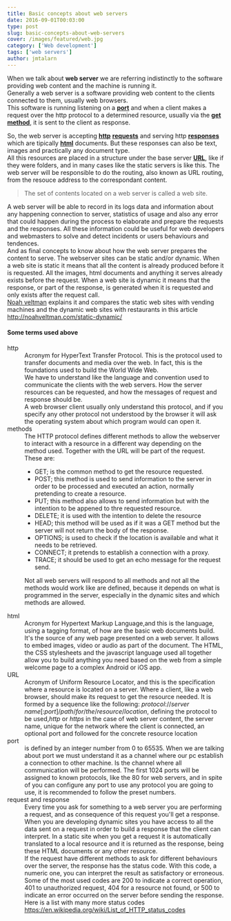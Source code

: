 ```yaml
---
title: Basic concepts about web servers
date: 2016-09-01T00:03:00
type: post
slug: basic-concepts-about-web-servers
cover: /images/featured/web.jpg
category: ['Web development']
tags: ['web servers']
author: jmtalarn
---
```


When we talk about <strong>web server</strong> we are referring indistinctly to the software providing web content and the machine is running it.<br />
Generally a web server is a software providing web content to the clients connected to them, usually web browsers.<br />
This software is running listening on a <strong><a href="http://blog.jmtalarn.com/basic-concepts-about-web-servers/#port">port</a></strong> and when a client makes a request over the http protocol to a determined resource, usually via the <strong><a href="http://blog.jmtalarn.com/basic-concepts-about-web-servers/#methods">get method</a></strong>, it is sent to the client as response.
<!--more-->
So, the web server is accepting <strong><a href="http://blog.jmtalarn.com/basic-concepts-about-web-servers/#http">http</a></strong> <strong><a href="http://blog.jmtalarn.com/basic-concepts-about-web-servers/#request-response">requests</a></strong> and serving http <strong><a href="http://blog.jmtalarn.com/basic-concepts-about-web-servers/#request-response">responses</a></strong> which are tipically <strong><a href="http://blog.jmtalarn.com/basic-concepts-about-web-servers/#html">html</a></strong> documents. But these responses can also be text, images and practically any document type.<br />
All this resources are placed in a structure under the base server <strong><a href="http://blog.jmtalarn.com/basic-concepts-about-web-servers/#URL">URL</a></strong>, like if they were folders, and in many cases like the static servers is like this. The web server will be responsible to do the routing, also known as URL routing, from the resouce address to the correspondant content.</p>
<blockquote><p>The set of contents located on a web server is called a web site.</p></blockquote>
<p>A web server will be able to record in its logs data and information about any happening connection to server, statistics of usage and also any error that could happen during the process to elaborate and prepare the requests and the responses. All these information could be useful for web developers and webmasters to solve and detect incidents or users behaviours and tendences.<br />
And as final concepts to know about how the web server prepares the content to serve. The webserver sites can be static and/or dynamic. When a web site is static it means that all the content is already produced before it is requested. All the images, html documents and anything it serves already exists before the request. When a web site is dynamic it means that the response, or part of the response, is generated when it is requested and only exists after the request call.<br />
<a href="https://twitter.com/veltman">Noah veltman</a> explains it and compares the static web sites with vending machines and the dynamic web sites with restaurants in this article <a href="http://noahveltman.com/static-dynamic/">http://noahveltman.com/static-dynamic/</a></p>
<h4 id="sometermsusedabove">Some terms used above</h4>
<dl>
<dt id="http">http</dt>
<dd>Acronym for HyperText Transfer Protocol. This is the protocol used to transfer documents and media over the web. In fact, this is the foundations used to build the World Wide Web.<br />
We have to understand like the language and convention used to communicate the clients with the web servers. How the server resources can be requested, and how the messages of request and response should be.<br />
A web browser client usually only understand this protocol, and if you specify any other protocol not understood by the browser it will ask the operating system about which program would can open it.</dd>
<dt id="methods">methods</dt>
<dd>The HTTP protocol defines different methods to allow the webserver to interact with a resource in a different way depending on the method used. Together with the URL will be part of the request.<br />
These are:</p>
<ul>
<li>GET; is the common method to get the resource requested.</li>
<li>POST; this method is used to send information to the server in order to be processed and executed an action, normally pretending to create a resource.</li>
<li>PUT; this method also allows to send information but with the intention to be appened to thre requested resource.</li>
<li>DELETE; it is used with the intention to delete the resource</li>
<li>HEAD; this method will be used as if it was a GET method but the server will not return the body of the response.</li>
<li>OPTIONS; is used to check if the location is available and what it needs to be retrieved.</li>
<li>CONNECT; it pretends to establish a connection with a proxy.</li>
<li>TRACE; it should be used to get an echo message for the request send.</li>
</ul>
<p>Not all web servers will respond to all methods and not all the methods would work like are defined, because it depends on what is programmed in the server, especially in the dynamic sites and which methods are allowed.</dd>
<dt id="html">html</dt>
<dd>Acronym for Hypertext Markup Language,and this is the language, using a tagging format, of how are the basic web documents build. It's the source of any web page presented on a web server. It allows to embed images, video or audio as part of the document. The HTML, the CSS stylesheets and the javascript language used all together allow you to build anything you need based on the web from a simple welcome page to a complex Android or iOS app.</dd>
<dt id="URL">URL</dt>
<dd>Acronym of Uniform Resource Locator, and this is the specification where a resource is located on a server. Where a client, like a web browser, should make its request to get the resource needed. It is formed by a sequence like the following: <i>protocol</i>://<i>server name</i>[:<i>port</i>]/<i>path</i>/<i>for</i>/<i>the</i>/<i>resource</i>/<i>location</i>, defining the protocol to be used,<i>http</i> or <i>https</i> in the case of web server content, the server name, unique for the network where the client is connected, an optional port and followed for the concrete resource location</dd>
<dt id="port">port</dt>
<dd>is defined by an integer number from 0 to 65535. When we are talking about port we must understand it as a channel where our pc establish a connection to other machine. Is the channel where all communication will be performed. The first 1024 ports will be assigned to known protocols, like the 80 for web servers, and in spite of you can configure any port to use any protocol you are going to use, it is recommended to follow the preset numbers.</dd>
<dt id="request-response">request and response</dt>
<dd>Every time you ask for something to a web server you are performing a request, and as consequence of this request you'll get a response.<br />
When you are developing dynamic sites you have access to all the data sent on a request in order to build a response that the client can interpret. In a static site when you get a request it is automatically translated to a local resource and it is returned as the response, being these HTML documents or any other resource.<br />
If the request have different methods to ask for different behaviours over the server, the response has the status code. With this code, a numeric one, you can interpret the result as satisfactory or erroneous. Some of the most used codes are 200 to indicate a correct operation, 401 to unauthorized request, 404 for a resource not found, or 500 to indicate an error occurred on the server before sending the response. Here is a list with many more status codes <a href="https://en.wikipedia.org/wiki/List_of_HTTP_status_codes">https://en.wikipedia.org/wiki/List_of_HTTP_status_codes</a></dd>
</dl>
